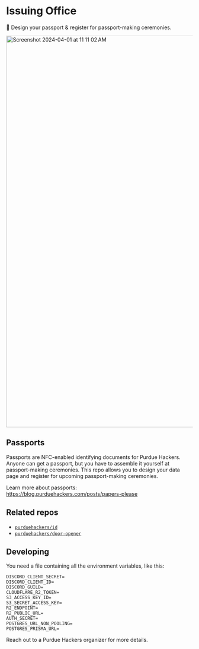 # Issuing Office

🛂 Design your passport & register for passport-making ceremonies.

<img width="1055" alt="Screenshot 2024-04-01 at 11 11 02 AM" src="https://github.com/purduehackers/passport-issuing-office/assets/14811170/a08ef7f3-3e7e-4ffb-bf6a-ad3a19f00752">

## Passports

Passports are NFC-enabled identifying documents for Purdue Hackers. Anyone can get a passport, but you have to assemble it yourself at passport-making ceremonies. This repo allows you to design your data page and register for upcoming passport-making ceremonies.

Learn more about passports: https://blog.purduehackers.com/posts/papers-please

## Related repos

- [`purduehackers/id`](https://github.com/purduehackers/id)
- [`purduehackers/door-opener`](https://github.com/purduehackers/door-opener)

## Developing

You need a file containing all the environment variables, like this:

```
DISCORD_CLIENT_SECRET=
DISCORD_CLIENT_ID=
DISCORD_GUILD=
CLOUDFLARE_R2_TOKEN=
S3_ACCESS_KEY_ID=
S3_SECRET_ACCESS_KEY=
R2_ENDPOINT=
R2_PUBLIC_URL=
AUTH_SECRET=
POSTGRES_URL_NON_POOLING=
POSTGRES_PRISMA_URL=
```

Reach out to a Purdue Hackers organizer for more details.
